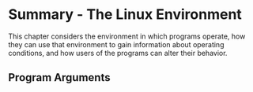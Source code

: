 # Summary - The Linux Environment

This chapter considers the environment in which programs operate, how they can use that environment to gain information about operating conditions, and how users of the programs can alter their behavior.

## Program Arguments

